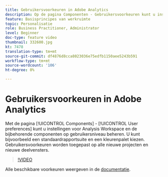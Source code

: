 ```yaml
---
title: Gebruikersvoorkeuren in Adobe Analytics
description: Op de pagina Componenten - Gebruikersvoorkeuren kunt u instellingen voor Analysis Workspace en de bijbehorende componenten op gebruikersniveau beheren. U kunt bijvoorbeeld een standaardrapportsuite en een kleurenpalet kiezen. Gebruikersvoorkeuren worden toegepast op alle nieuwe projecten en nieuwe deelvensters.
feature: Basisprincipes van werkruimte
topic: Personalisatie
role: Business Practitioner, Administrator
level: Beginner
doc-type: feature video
thumbnail: 332600.jpg
kt: 7478
translation-type: tm+mt
source-git-commit: df4876d8cca8023036e75edfb1150aee5243b591
workflow-type: tm+mt
source-wordcount: '106'
ht-degree: 0%

---
```



# Gebruikersvoorkeuren in Adobe Analytics

Met de pagina [!UICONTROL Components] - [!UICONTROL User preferences] kunt u instellingen voor Analysis Workspace en de bijbehorende componenten op gebruikersniveau beheren. U kunt bijvoorbeeld een standaardrapportsuite en een kleurenpalet kiezen. Gebruikersvoorkeuren worden toegepast op alle nieuwe projecten en nieuwe deelvensters.

>[!VIDEO](https://video.tv.adobe.com/v/332600/?quality=12&learn=on)

Alle beschikbare voorkeuren weergeven in de [documentatie](https://experienceleague.adobe.com/docs/analytics/analyze/analysis-workspace/user-preferences.html).
